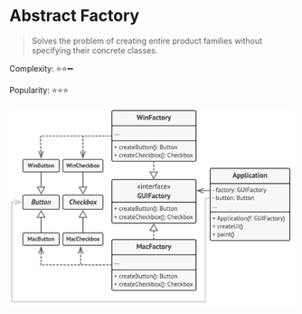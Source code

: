# Abstract Factory 

> Solves the problem of creating entire product families without specifying their concrete classes.

Complexity: :star::star::heavy_minus_sign:

Popularity: :star::star::star:

![Pseudo code Abstract Factory](../../images/abstractFactory.png)